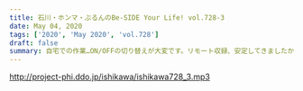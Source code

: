 ```yaml
---
title: 石川・ホンマ・ぶるんのBe-SIDE Your Life! vol.728-3
date: May 04, 2020
tags: ['2020', 'May 2020', 'vol.728']
draft: false
summary: 自宅での作業…ON/OFFの切り替えが大変です。リモート収録、安定してきましたかね…早く平常に戻って欲しいです！
---
```


http://project-phi.ddo.jp/ishikawa/ishikawa728_3.mp3
